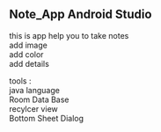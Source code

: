 ## Note_App Android Studio <br>

this is app help you to take notes <br>
add image <br>
add color <br>
add details <br>

tools : <br>
 java language <br>
 Room Data Base <br>
 recylcer view <br>
 Bottom Sheet Dialog <br>
 
 
 
